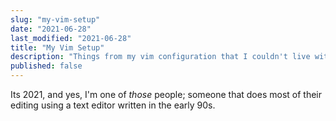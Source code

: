 ```yaml
---
slug: "my-vim-setup"
date: "2021-06-28"
last_modified: "2021-06-28"
title: "My Vim Setup"
description: "Things from my vim configuration that I couldn't live without"
published: false
---
```


Its 2021, and yes, I'm one of _those_ people; someone that does most of their editing
using a text editor written in the early 90s.
